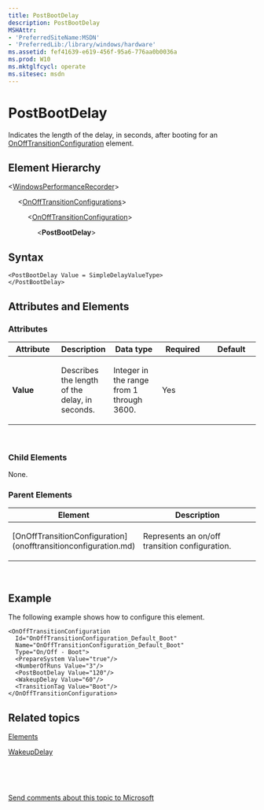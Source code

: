 ```yaml
---
title: PostBootDelay
description: PostBootDelay
MSHAttr:
- 'PreferredSiteName:MSDN'
- 'PreferredLib:/library/windows/hardware'
ms.assetid: fef41639-e619-456f-95a6-776aa0b0036a
ms.prod: W10
ms.mktglfcycl: operate
ms.sitesec: msdn
---
```


# PostBootDelay


Indicates the length of the delay, in seconds, after booting for an [OnOffTransitionConfiguration](onofftransitionconfiguration.md) element.

## Element Hierarchy


&lt;[WindowsPerformanceRecorder](windowsperformancerecorder.md)&gt;

     &lt;[OnOffTransitionConfigurations](onofftransitionconfigurations.md)&gt;

          &lt;[OnOffTransitionConfiguration](onofftransitionconfiguration.md)&gt;

               &lt;**PostBootDelay**&gt;

## Syntax


``` syntax
<PostBootDelay Value = SimpleDelayValueType>
</PostBootDelay>
```

## Attributes and Elements


### Attributes

<table>
<colgroup>
<col width="20%" />
<col width="20%" />
<col width="20%" />
<col width="20%" />
<col width="20%" />
</colgroup>
<thead>
<tr class="header">
<th>Attribute</th>
<th>Description</th>
<th>Data type</th>
<th>Required</th>
<th>Default</th>
</tr>
</thead>
<tbody>
<tr class="odd">
<td><p><strong>Value</strong></p></td>
<td><p>Describes the length of the delay, in seconds.</p></td>
<td><p>Integer in the range from 1 through 3600.</p></td>
<td><p>Yes</p></td>
<td><p></p></td>
</tr>
</tbody>
</table>

 

### Child Elements

None.

### Parent Elements

<table>
<colgroup>
<col width="50%" />
<col width="50%" />
</colgroup>
<thead>
<tr class="header">
<th>Element</th>
<th>Description</th>
</tr>
</thead>
<tbody>
<tr class="odd">
<td><p>[OnOffTransitionConfiguration](onofftransitionconfiguration.md)</p></td>
<td><p>Represents an on/off transition configuration.</p></td>
</tr>
</tbody>
</table>

 

## Example


The following example shows how to configure this element.

``` syntax
<OnOffTransitionConfiguration
  Id="OnOffTransitionConfiguration_Default_Boot"
  Name="OnOffTransitionConfiguration_Default_Boot"
  Type="On/Off - Boot">
  <PrepareSystem Value="true"/>
  <NumberOfRuns Value="3"/>
  <PostBootDelay Value="120"/>
  <WakeupDelay Value="60"/>
  <TransitionTag Value="Boot"/>
</OnOffTransitionConfiguration>
```

## Related topics


[Elements](elements.md)

[WakeupDelay](wakeupdelay.md)

 

 

[Send comments about this topic to Microsoft](mailto:wsddocfb@microsoft.com?subject=Documentation%20feedback%20%5Bp_wpt\hw_design%5D:%20PostBootDelay%20%20RELEASE:%20%285/3/2016%29&body=%0A%0APRIVACY%20STATEMENT%0A%0AWe%20use%20your%20feedback%20to%20improve%20the%20documentation.%20We%20don't%20use%20your%20email%20address%20for%20any%20other%20purpose,%20and%20we'll%20remove%20your%20email%20address%20from%20our%20system%20after%20the%20issue%20that%20you're%20reporting%20is%20fixed.%20While%20we're%20working%20to%20fix%20this%20issue,%20we%20might%20send%20you%20an%20email%20message%20to%20ask%20for%20more%20info.%20Later,%20we%20might%20also%20send%20you%20an%20email%20message%20to%20let%20you%20know%20that%20we've%20addressed%20your%20feedback.%0A%0AFor%20more%20info%20about%20Microsoft's%20privacy%20policy,%20see%20http://privacy.microsoft.com/default.aspx. "Send comments about this topic to Microsoft")





